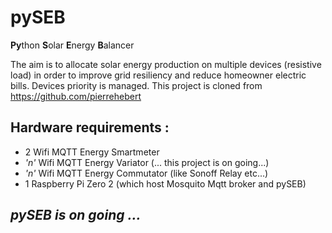 # pySEB

**Py**thon **S**olar **E**nergy **B**alancer

The aim is to allocate  solar energy production on multiple devices (resistive load) in order to improve grid resiliency and reduce homeowner electric bills.
Devices priority is managed.
This project is cloned from https://github.com/pierrehebert 

## Hardware requirements :

- 2 Wifi MQTT Energy Smartmeter
- _'n'_ Wifi MQTT Energy Variator (... this project is on going...)
- _'n'_ Wifi MQTT Energy Commutator (like Sonoff Relay etc...)
- 1 Raspberry Pi Zero 2    (which host Mosquito Mqtt broker and pySEB)




## _pySEB is on going ..._
